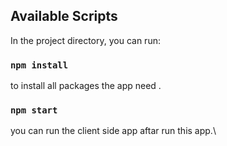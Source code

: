 

## Available Scripts

In the project directory, you can run:
### `npm install`

to install all packages the app need .

### `npm start`

you can run the client side app aftar run this app.\
